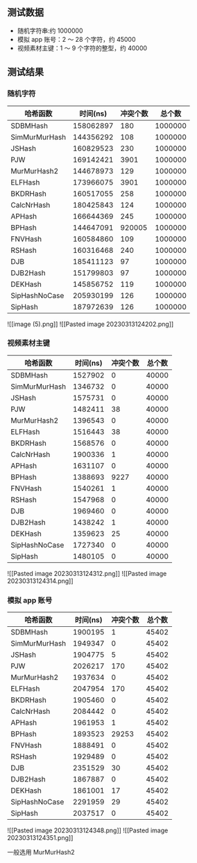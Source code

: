 ## 测试数据

- 随机字符串:约 1000000
- 模拟 app 账号：2 ～ 28 个字符，约 45000
- 视频素材主键：1 ～ 9 个字符的整型，约 40000

## 测试结果

### 随机字符

| 哈希函数      | 时间(ns)  | 冲突个数 | 总个数  |
| ------------- | --------- | -------- | ------- |
| SDBMHash      | 158062897 | 180      | 1000000 |
| SimMurMurHash | 144356292 | 108      | 1000000 |
| JSHash        | 160829523 | 230      | 1000000 |
| PJW           | 169142421 | 3901     | 1000000 |
| MurMurHash2   | 144678973 | 129      | 1000000 |
| ELFHash       | 173966075 | 3901     | 1000000 |
| BKDRHash      | 160517055 | 258      | 1000000 |
| CalcNrHash    | 180425843 | 124      | 1000000 |
| APHash        | 166644369 | 245      | 1000000 |
| BPHash        | 144647091 | 920005   | 1000000 |
| FNVHash       | 160584860 | 109      | 1000000 |
| RSHash        | 160316468 | 240      | 1000000 |
| DJB           | 185411123 | 97       | 1000000 |
| DJB2Hash      | 151799803 | 97       | 1000000 |
| DEKHash       | 145856752 | 119      | 1000000 |
| SipHashNoCase | 205930199 | 126      | 1000000 |
| SipHash       | 187972639 | 126      | 1000000 |

​​![[image (5).png]]
![[Pasted image 20230313124202.png]]

### 视频素材主键

| 哈希函数      | 时间(ns) | 冲突个数 | 总个数 |
| ------------- | -------- | -------- | ------ |
| SDBMHash      | 1527902  | 0        | 40000  |
| SimMurMurHash | 1346732  | 0        | 40000  |
| JSHash        | 1575731  | 0        | 40000  |
| PJW           | 1482411  | 38       | 40000  |
| MurMurHash2   | 1396543  | 0        | 40000  |
| ELFHash       | 1516443  | 38       | 40000  |
| BKDRHash      | 1568576  | 0        | 40000  |
| CalcNrHash    | 1900336  | 1        | 40000  |
| APHash        | 1631107  | 0        | 40000  |
| BPHash        | 1388693  | 9227     | 40000  |
| FNVHash       | 1540261  | 1        | 40000  |
| RSHash        | 1547968  | 0        | 40000  |
| DJB           | 1969460  | 0        | 40000  |
| DJB2Hash      | 1438242  | 1        | 40000  |
| DEKHash       | 1359623  | 25       | 40000  |
| SipHashNoCase | 1727340  | 0        | 40000  |
| SipHash       | 1480105  | 0        | 40000  |

​​![[Pasted image 20230313124312.png]]
![[Pasted image 20230313124314.png]]

### 模拟 app 账号

| 哈希函数      | 时间(ns) | 冲突个数 | 总个数 |
| ------------- | -------- | -------- | ------ |
| SDBMHash      | 1900195  | 1        | 45402  |
| SimMurMurHash | 1949347  | 0        | 45402  |
| JSHash        | 1904775  | 5        | 45402  |
| PJW           | 2026217  | 170      | 45402  |
| MurMurHash2   | 1937634  | 0        | 45402  |
| ELFHash       | 2047954  | 170      | 45402  |
| BKDRHash      | 1905460  | 0        | 45402  |
| CalcNrHash    | 2084442  | 0        | 45402  |
| APHash        | 1961953  | 1        | 45402  |
| BPHash        | 1893523  | 29253    | 45402  |
| FNVHash       | 1888491  | 0        | 45402  |
| RSHash        | 1929489  | 0        | 45402  |
| DJB           | 2351529  | 30       | 45402  |
| DJB2Hash      | 1867887  | 0        | 45402  |
| DEKHash       | 1861001  | 17       | 45402  |
| SipHashNoCase | 2291959  | 29       | 45402  |
| SipHash       | 2037517  | 0        | 45402  |

​​![[Pasted image 20230313124348.png]]
![[Pasted image 20230313124351.png]]

一般选用 MurMurHash2
